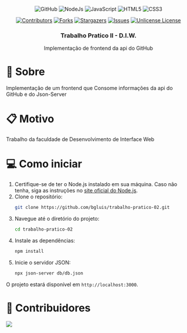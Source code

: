 <div align="center">

  ![GitHub][GitHub.io]
  ![NodeJs][NodeJs.io]
  ![JavaScript][JavaScript.io]
  ![HTML5][HTML5.io]
  ![CSS3][CSS3.io]

  [![Contributors][contributors-shield]][contributors-url]
  [![Forks][forks-shield]][forks-url]
  [![Stargazers][stars-shield]][stars-url]
  [![Issues][issues-shield]][issues-url]
  [![Unlicense License][license-shield]][license-url]

  <h3>Trabalho Pratico II - D.I.W.</h3>
  Implementação de frontend da api do GitHub
</div>

# 📖 Sobre 
Implementação de um frontend que Consome informações da api do GitHub e do Json-Server

# 📋 Motivo
Trabalho da faculdade de Desenvolvimento de Interface Web

# 💻 Como iniciar
1. Certifique-se de ter o Node.js instalado em sua máquina. Caso não tenha, siga as instruções no [site oficial do Node.js](https://nodejs.org/).
2. Clone o repositório:
	```sh
	git clone https://github.com/bgluis/trabalho-pratico-02.git
	```
3. Navegue até o diretório do projeto:
	```sh
	cd trabalho-pratico-02
	```
4. Instale as dependências:
	```sh
	npm install
	```
5. Inicie o servidor JSON:
	```sh
	npx json-server db/db.json
	```

O projeto estará disponível em `http://localhost:3000`.

# 🤝 Contribuidores
<a href = "https://github.com/bgluis/trabalho-pratico-02/graphs/contributors">
  <img src = "https://contrib.rocks/image?repo=bgluis/trabalho-pratico-02"/>
</a>

[repossitory-path]: bgluis/trabalho-pratico-02/
[contributors-shield]: https://img.shields.io/github/contributors/bgluis/trabalho-pratico-02.svg?style=for-the-badge
[contributors-url]: https://github.com/bgluis/trabalho-pratico-02/graphs/contributors
[forks-shield]: https://img.shields.io/github/forks/bgluis/trabalho-pratico-02.svg?style=for-the-badge
[forks-url]: https://github.com/bgluis/trabalho-pratico-02/network/members
[stars-shield]: https://img.shields.io/github/stars/bgluis/trabalho-pratico-02.svg?style=for-the-badge
[stars-url]: https://github.com/bgluis/trabalho-pratico-02/stargazers
[issues-shield]: https://img.shields.io/github/issues/bgluis/trabalho-pratico-02.svg?style=for-the-badge
[issues-url]: https://github.com/bgluis/trabalho-pratico-02/issues
[license-shield]: https://img.shields.io/github/license/bgluis/trabalho-pratico-02.svg?style=for-the-badge
[license-url]: https://github.com/bgluis/trabalho-pratico-02/blob/master/LICENSE.txt

[JavaScript.io]: https://img.shields.io/badge/JavaScript-F7DF1E?style=for-the-badge&logo=javascript&logoColor=black
[GitHub.io]: https://img.shields.io/badge/GitHub-100000?style=for-the-badge&logo=github&logoColor=white
[CSS3.io]: https://img.shields.io/badge/CSS3-1572B6?style=for-the-badge&logo=css3&logoColor=white
[HTML5.io]: https://img.shields.io/badge/HTML5-E34F26?style=for-the-badge&logo=html5&logoColor=white
[Bootstrap.io]: https://img.shields.io/badge/Bootstrap-563D7C?style=for-the-badge&logo=bootstrap&logoColor=white
[Nodejs.io]: https://img.shields.io/badge/Node.js-43853D?style=for-the-badge&logo=node.js&logoColor=white